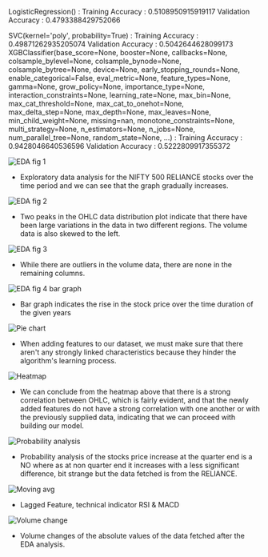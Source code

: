 LogisticRegression() : 
Training Accuracy :  0.5108950915919117
Validation Accuracy :  0.4793388429752066

SVC(kernel='poly', probability=True) : 
Training Accuracy :  0.49871262935205074
Validation Accuracy :  0.5042644628099173
XGBClassifier(base_score=None, booster=None, callbacks=None,
              colsample_bylevel=None, colsample_bynode=None,
              colsample_bytree=None, device=None, early_stopping_rounds=None,
              enable_categorical=False, eval_metric=None, feature_types=None,
              gamma=None, grow_policy=None, importance_type=None,
              interaction_constraints=None, learning_rate=None, max_bin=None,
              max_cat_threshold=None, max_cat_to_onehot=None,
              max_delta_step=None, max_depth=None, max_leaves=None,
              min_child_weight=None, missing=nan, monotone_constraints=None,
              multi_strategy=None, n_estimators=None, n_jobs=None,
              num_parallel_tree=None, random_state=None, ...) :
Training Accuracy :  0.9428046640536596
Validation Accuracy :  0.5222809917355372


![EDA fig 1](https://github.com/user-attachments/assets/542254cd-e5d9-4f17-b3c5-1711ef64efa3)
- Exploratory data analysis for the NIFTY 500 RELIANCE stocks over the time period and we can see that the graph gradually increases.

![EDA fig 2](https://github.com/user-attachments/assets/dd06ea58-cdd0-47bb-a943-54b314a4fa8a)
- Two peaks in the OHLC data distribution plot indicate that there have been large variations in the data in two different regions. The volume data is also skewed to the left.

 ![EDA fig 3](https://github.com/user-attachments/assets/8c3c657e-d715-46e2-903a-bd6f7690dd48)
- While there are outliers in the volume data, there are none in the remaining columns.

![EDA fig 4 bar graph](https://github.com/user-attachments/assets/be5e33c5-56a2-43e9-95a3-5dfdddfabd98)
- Bar graph indicates the rise in the stock price over the time duration of the given years

![Pie chart](https://github.com/user-attachments/assets/cca6ebb5-436e-4b0e-afc1-d07cbd9bb863)
- When adding features to our dataset, we must make sure that there aren't any strongly linked characteristics because they hinder the algorithm's learning process.

![Heatmap](https://github.com/user-attachments/assets/55da20f1-597a-4a5a-b802-dc556efb0ce3)
- We can conclude from the heatmap above that there is a strong correlation between OHLC, which is fairly evident, and that the newly added features do not have a strong correlation with one another or with the previously supplied data, indicating that we can proceed with building our model.

![Probability analysis](https://github.com/user-attachments/assets/4583c621-2296-498e-b7f6-04cec4a060e2)
- Probability analysis of the stocks price increase at the quarter end is a NO where as at non quarter end it increases with a less significant difference, bit strange but the data fetched is from the RELIANCE.

![Moving avg](https://github.com/user-attachments/assets/147c4a4f-88dd-48bd-a701-d8eb40c30a3a)
- Lagged Feature, technical indicator RSI & MACD

![Volume change](https://github.com/user-attachments/assets/7f5a7ce0-d1db-4bd6-a102-276acf4e243f)
- Volume changes of the absolute values of the data fetched after the EDA analysis.

